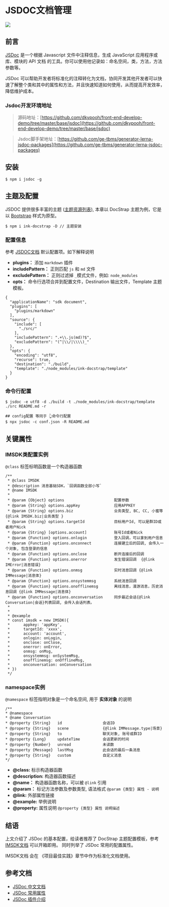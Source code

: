 # JSDOC文档管理

![](https://user-gold-cdn.xitu.io/2019/2/12/168e0dc60dc2b0a1?w=1912&h=589&f=png&s=242277)

## 前言

[JSDoc](http://usejsdoc.org/) 是一个根据 Javascript 文件中注释信息，生成 JavaScript 应用程序或库、模块的 API 文档 的工具。你可以使用他记录如：命名空间，类，方法，方法参数等。

JSDoc 可以帮助开发者将标准化的注释转化为文档，协同开发其他开发者可以快速了解整个类和其中的属性和方法，并且快速知道如何使用，从而提高开发效率，降低维护成本。

### Jsdoc开发环境地址

> 源码地址：[https://github.com/dkypooh/front-end-develop-demo/tree/master/base/jsdoc](https://github.com/dkypooh/front-end-develop-demo/tree/master/base/jsdoc)

> Jsdoc脚手架地址：[https://github.com/ge-tbms/generator-lerna-jsdoc-packages](https://github.com/ge-tbms/generator-lerna-jsdoc-packages)

## 安装

```
$ npm i jsdoc -g

```

## 主题及配置

JSDOC 提供很多丰富的主题 ([主题资源列表](https://cancerberosgx.github.io/jsdoc-templates-demo/demo/)), 本章以 DocStrap 主题为例，它是以 [Bootstrap](https://getbootstrap.com/2.3.2/) 样式为原型。

```
$ npm i ink-docstrap -D // 主题安装

```

### 配置信息

参考 [JSDOC文档](http://usejsdoc.org/about-configuring-jsdoc.html) 默认配置项。如下解释说明

*   **plugins：** 添加 `markdown` 插件
*   **includePattern：** 正则匹配 `js` 和 `md` 文件
*   **excludePattern：** 正则过滤掉 `_`模式文件，例如: `node_modules`
*   **opts：** 命令行选项合并到配置文件，Destination 输出文件，Template 主题模板。

```
{
  "applicationName": "sdk document",
  "plugins": [
    "plugins/markdown"
  ],
  "source": {
    "include": [
      "./src/"
    ],
    "includePattern": ".+\\.js(md)?$",
    "excludePattern": "(^|\\/|\\\\)_"
  },
  "opts": {
    "encoding": "utf8",
    "recurse": true,
    "destination": "./build",
    "template": "./node_modules/ink-docstrap/template"
  }
}

```

### 命令行配置

```
$ jsdoc -e utf8 -d ./build -t ./node_modules/ink-docstrap/template ./src README.md -r

## config配置 等同于 👆命令行配置
$ npx jsdoc -c conf.json -R README.md

```

## 关键属性

### IMSDK类配置实例

`@class` 标签标明函数是一个构造器函数

```
/**
 * @class IMSDK
 * @description 消息基础SDK，`回调函数全部小写`
 * @name IMSDK
 * 
 * @param {Object} options                      配置参数
 * @param {String} options.appKey               应用APPKEY
 * @param {String} options.biz                  业务类型, BC, CC, 小蜜等 {@link IMSDK.biz|业务类型 }
 * @param {String} options.targetId             目标用户Id, 可以是群ID或者用户Nick
 * @param {String} [options.account]            账号Id或者Nick
 * @param {Function} options.onlogin            登入回调，可以拿到用户信息
 * @param {Function} options.onconnect          连接建立后的回调, 会传入一个对象, 包含登录的信息
 * @param {Function} options.onclose            断开连接后的回调
 * @param {Function} options.onerror            发生错误回调  {@link IMError|消息错误}
 * @param {Function} options.onmsg              实时消息回调 {@link IMMessage|消息体}
 * @param {Function} options.onsystemmsg        系统消息回调
 * @param {Function} options.onofflinemsg       离线消息，漫游消息，历史消息回调 {@link IMMessage|消息体}
 * @param {Function} options.onconversation     同步最近会话{@link Conversation|会话}列表回调, 会传入会话列表。
 * 
 * 
 * @example
 * const imsdk = new IMSDK({
 *      appkey: 'appKey',
 *      targetId: 'xxxx',
 *      account: 'account',
 *      onlogin: onLogin,
 *      onclose: onClose,
 *      onerror: onError,
 *      onmsg: onMsg,
 *      onsystemmsg: onSystemMsg,
 *      onofflinemsg: onOfflineMsg,
 *      onconversation: onConversation
 * })
 */

```

### namespace实例

`@namespace` 标签指明对象是一个命名空间, 用于 **实体对象** 的说明

```
/**
* @namespace
* @name Conversation
* @property {String}   id                  会话ID
* @property {String}   scene               {@link IMMessage.type|场景}
* @property {String}   to                  聊天对象, 账号或群ID
* @property {Long}     updateTime          会话更新的时间
* @property {Number}   unread              未读数
* @property {Message}  lastMsg             此会话的最后一条消息
* @property {String}   custom              自定义消息
*/

```

*   **@class:** 标示构造器函数
*   **@description:** 构造器函数描述
*   **@name：** 构造器函数名称，可以被 `@link` 引用
*   **@param：** 标记方法参数及参数类型, 语法格式 `@param {类型} 属性 - 说明`
*   **@link:** 外部属性链接
*   **@example:** 举例说明
*   **@property:** 属性说明 `@property {类型} 属性 说明描述`

## 结语

上文介绍了 JSDoc 的基本配置，给读者推荐了 DocStrap 主题配置模板，参考 [IMSDK文档](https://github.com/dkypooh/front-end-develop-demo/tree/master/base/jsdoc) 可以开箱即用。 同时列举了 JSDoc 常用的配置属性。

IMSDK文档 会在 《项目最佳实践》章节中作为标准化文档使用。

## 参考文档

*   [JSDoc 中文文档](http://www.shouce.ren/api/view/a/13232)
*   [JSDoc 常用属性](https://www.jianshu.com/p/f2a363513d67)
*   [JSDoc 插件介绍](https://www.html.cn/doc/jsdoc/about-plugins.html)